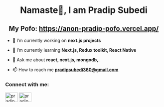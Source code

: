 <h1 align="center">Namaste🙏, I am Pradip Subedi </h1>
<h2 align="center">My Pofo: <a href="https://anon-pradip-pofo.vercel.app/" target="_blank" align="center">https://anon-pradip-pofo.vercel.app/</a> </h2>

- 🔭 I’m currently working on **next.js projects**

- 🌱 I’m currently learning **Next.js, Redux toolkit, React Native**

- 💬 Ask me about **react, next.js, mongodb,.**

- 📫 How to reach me **pradipsubedi360@gmail.com**

<h3 align="left">Connect with me:</h3>
<p align="left">
<a href="https://www.linkedin.com/in/anon-pradip/" target="blank"><img align="center" src="https://www.svgrepo.com/show/448234/linkedin.svg" alt="pradip subedi" height="30" width="40" /></a>
<a href="https://github.com/anon-pradip" target="blank"><img align="center" src="https://www.svgrepo.com/show/475654/github-color.svg" alt="pradip subedi" height="30" width="40" /></a>
</p>
